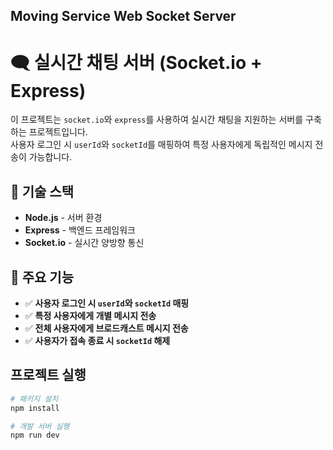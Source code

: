 ## Moving Service Web Socket Server

# 🗨️ 실시간 채팅 서버 (Socket.io + Express)

이 프로젝트는 `socket.io`와 `express`를 사용하여 실시간 채팅을 지원하는 서버를 구축하는 프로젝트입니다.  
사용자 로그인 시 `userId`와 `socketId`를 매핑하여 특정 사용자에게 독립적인 메시지 전송이 가능합니다.

## 🚀 기술 스택

- **Node.js** - 서버 환경
- **Express** - 백엔드 프레임워크
- **Socket.io** - 실시간 양방향 통신

## 📌 주요 기능

- ✅ **사용자 로그인 시 `userId`와 `socketId` 매핑**
- ✅ **특정 사용자에게 개별 메시지 전송**
- ✅ **전체 사용자에게 브로드캐스트 메시지 전송**
- ✅ **사용자가 접속 종료 시 `socketId` 해제**

## 프로젝트 실행
```bash
# 패키지 설치
npm install

# 개발 서버 실행
npm run dev
```
